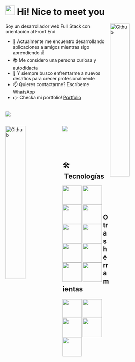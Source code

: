 ### <h1><img src="https://emojis.slackmojis.com/emojis/images/1531849430/4246/blob-sunglasses.gif?1531849430" width="30"/> Hi! Nice to meet you

<img width="35%" align="right" alt="Github" src="https://user-images.githubusercontent.com/24864482/111586408-c8dd8a80-878e-11eb-94c8-483e2962a667.gif" />

Soy un desarrollador web Full Stack con orientación al Front End

- 🔭 Actualmente me encuentro desarrollando aplicaciones a amigos mientras sigo aprendiendo ✌
- 📚 Me considero una persona curiosa y autodidacta
- 👯 Y siempre busco enfrentarme a nuevos desafíos para crecer profesionalmente
- 📫 Quieres contactarme? Escríbeme [WhatsApp](https://wa.me/5493492587791)
- 👉 Checka mi portfolio! [Portfolio](https://lauty95.github.io/lauty95/about.html)
##

  <img align="center" src="https://github-readme-stats.vercel.app/api?username=lauty95&theme=chartreuse-dark&show_icons=true" />

##


  <div style="align: center;">
    <img align="rigth" src="https://github-readme-stats.vercel.app/api/top-langs/?username=lauty95&theme=chartreuse-dark&layout=compact" />
    <img width="35%" align="left" alt="Github" src="https://c.tenor.com/UttC4AITYR4AAAAd/full-stack-developer.gif" />
  </div>

##
  
  <br />
  <br />

## 🛠 &nbsp;Tecnologías
  
  <img width="60px" align="left" src="https://cdn.jsdelivr.net/gh/devicons/devicon/icons/bootstrap/bootstrap-plain-wordmark.svg" />

  <img width="60px" align="left" src="https://cdn.jsdelivr.net/gh/devicons/devicon/icons/css3/css3-plain-wordmark.svg" />
  
  <img width="60px" align="left" src="https://cdn.jsdelivr.net/gh/devicons/devicon/icons/html5/html5-plain-wordmark.svg" />
  
  <img width="60px" align="left" src="https://cdn.jsdelivr.net/gh/devicons/devicon/icons/javascript/javascript-plain.svg" />
  
  <img width="60px" align="left" src="https://cdn.jsdelivr.net/gh/devicons/devicon/icons/npm/npm-original-wordmark.svg" />

  <img width="60px" align="left" src="https://cdn.jsdelivr.net/gh/devicons/devicon/icons/nodejs/nodejs-plain.svg" />
  
  <img width="60px" align="left" src="https://cdn.jsdelivr.net/gh/devicons/devicon/icons/postgresql/postgresql-plain-wordmark.svg" />
  
  <img width="60px" align="left" src="https://cdn.jsdelivr.net/gh/devicons/devicon/icons/react/react-original-wordmark.svg" />

  <img width="60px" align="left" src="https://cdn.jsdelivr.net/gh/devicons/devicon/icons/redux/redux-original.svg" />

  <img width="60px" align="left" src="https://cdn.jsdelivr.net/gh/devicons/devicon/icons/sequelize/sequelize-plain-wordmark.svg" />
  
  <br />
  
  ###
  
  <br />
  
  ## Otras herramientas
  
  <img width="60px" align="left" src="https://cdn.jsdelivr.net/gh/devicons/devicon/icons/slack/slack-original.svg" />
  
  <img width="60px" align="left" src="https://cdn.jsdelivr.net/gh/devicons/devicon/icons/visualstudio/visualstudio-plain-wordmark.svg" />

  <img width="60px" align="left" src="https://cdn.jsdelivr.net/gh/devicons/devicon/icons/github/github-original.svg" />

  <img width="60px" align="left" src="https://cdn.jsdelivr.net/gh/devicons/devicon/icons/heroku/heroku-plain-wordmark.svg" />

  <img width="60px" align="left" src="https://cdn.jsdelivr.net/gh/devicons/devicon/icons/linkedin/linkedin-original-wordmark.svg" />

  
  

